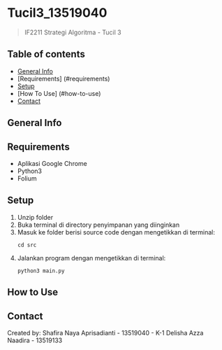 # Tucil3_13519040
> IF2211 Strategi Algoritma - Tucil 3


## Table of contents
  - [General Info](#general-info)
  - [Requirements] (#requirements)
  - [Setup](#setup)
  - [How To Use] (#how-to-use)
  - [Contact](#contact)

## General Info

## Requirements
- Aplikasi Google Chrome
- Python3
- Folium
## Setup
1. Unzip folder
2. Buka terminal di directory penyimpanan yang diinginkan
3. Masuk ke folder berisi source code dengan mengetikkan di terminal:
   ```
   cd src
   ```
4. Jalankan program dengan mengetikkan di terminal:
   ```
   python3 main.py
   ```
## How to Use

## Contact
Created by: 
Shafira Naya Aprisadianti - 13519040 - K-1
Delisha Azza Naadira - 13519133